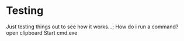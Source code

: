# Testing
Just testing things out to see how it works...;
How do i run a command? open clipboard 
Start cmd.exe
